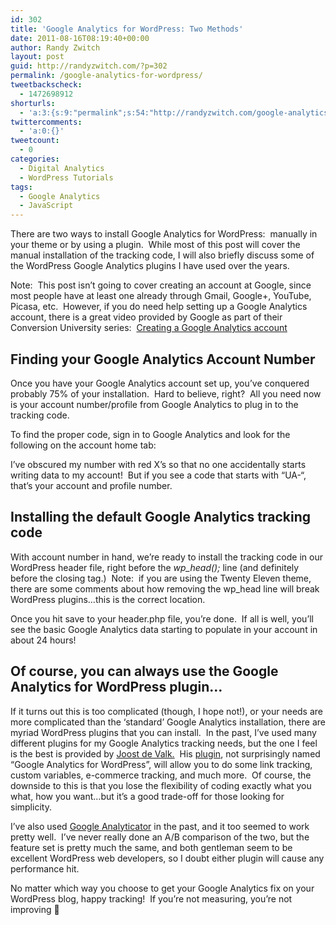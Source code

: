 ```yaml
---
id: 302
title: 'Google Analytics for WordPress: Two Methods'
date: 2011-08-16T08:19:40+00:00
author: Randy Zwitch
layout: post
guid: http://randyzwitch.com/?p=302
permalink: /google-analytics-for-wordpress/
tweetbackscheck:
  - 1472698912
shorturls:
  - 'a:3:{s:9:"permalink";s:54:"http://randyzwitch.com/google-analytics-for-wordpress/";s:7:"tinyurl";s:26:"http://tinyurl.com/7xp2k48";s:4:"isgd";s:19:"http://is.gd/u6QRAx";}'
twittercomments:
  - 'a:0:{}'
tweetcount:
  - 0
categories:
  - Digital Analytics
  - WordPress Tutorials
tags:
  - Google Analytics
  - JavaScript
---
```

There are two ways to install Google Analytics for WordPress:  manually in your theme or by using a plugin.  While most of this post will cover the manual installation of the tracking code, I will also briefly discuss some of the WordPress Google Analytics plugins I have used over the years.

Note:  This post isn&#8217;t going to cover creating an account at Google, since most people have at least one already through Gmail, Google+, YouTube, Picasa, etc.  However, if you do need help setting up a Google Analytics account, there is a great video provided by Google as part of their Conversion University series:  [Creating a Google Analytics account](http://services.google.com/analytics/breeze/en/installing_ga_code/index.html "Google Analytics Video")

<!--more-->

## Finding your Google Analytics Account Number

Once you have your Google Analytics account set up, you&#8217;ve conquered probably 75% of your installation.  Hard to believe, right?  All you need now is your account number/profile from Google Analytics to plug in to the tracking code.

To find the proper code, sign in to Google Analytics and look for the following on the account home tab:

<img class="aligncenter size-full wp-image-364" title="google-analytics-account-number" alt="" src="http://i2.wp.com/randyzwitch.com/wp-content/uploads/2011/08/google-analytics-account-number.png?fit=513%2C235" srcset="http://i2.wp.com/randyzwitch.com/wp-content/uploads/2011/08/google-analytics-account-number.png?w=513 513w, http://i2.wp.com/randyzwitch.com/wp-content/uploads/2011/08/google-analytics-account-number.png?resize=300%2C137 300w, http://i2.wp.com/randyzwitch.com/wp-content/uploads/2011/08/google-analytics-account-number.png?resize=500%2C229 500w" sizes="(max-width: 513px) 100vw, 513px" data-recalc-dims="1" />I&#8217;ve obscured my number with red X&#8217;s so that no one accidentally starts writing data to my account!  But if you see a code that starts with &#8220;UA-&#8220;, that&#8217;s your account and profile number.

## Installing the default Google Analytics tracking code

With account number in hand, we&#8217;re ready to install the tracking code in our WordPress header file, right before the _wp_head();_ line (and definitely before the closing tag.)  Note:  if you are using the Twenty Eleven theme, there are some comments about how removing the wp_head line will break WordPress plugins&#8230;this is the correct location.


  
Once you hit save to your header.php file, you&#8217;re done.  If all is well, you&#8217;ll see the basic Google Analytics data starting to populate in your account in about 24 hours!
  

  


## Of course, you can always use the Google Analytics for WordPress plugin&#8230;

If it turns out this is too complicated (though, I hope not!), or your needs are more complicated than the &#8216;standard&#8217; Google Analytics installation, there are myriad WordPress plugins that you can install.  In the past, I&#8217;ve used many different plugins for my Google Analytics tracking needs, but the one I feel is the best is provided by [Joost de Valk.](http://www.yoast.com "Google Analytics for WordPress plugin")  His [plugin](http://yoast.com/wordpress/google-analytics/ "Google Analytics for WordPress plugin"), not surprisingly named &#8220;Google Analytics for WordPress&#8221;, will allow you to do some link tracking, custom variables, e-commerce tracking, and much more.  Of course, the downside to this is that you lose the flexibility of coding exactly what you what, how you want&#8230;but it&#8217;s a good trade-off for those looking for simplicity.

I&#8217;ve also used <a title="Google Analyticator" href="http://ronaldheft.com/code/analyticator/" target="_blank">Google Analyticator</a> in the past, and it too seemed to work pretty well.  I&#8217;ve never really done an A/B comparison of the two, but the feature set is pretty much the same, and both gentleman seem to be excellent WordPress web developers, so I doubt either plugin will cause any performance hit.

No matter which way you choose to get your Google Analytics fix on your WordPress blog, happy tracking!  If you&#8217;re not measuring, you&#8217;re not improving 🙂